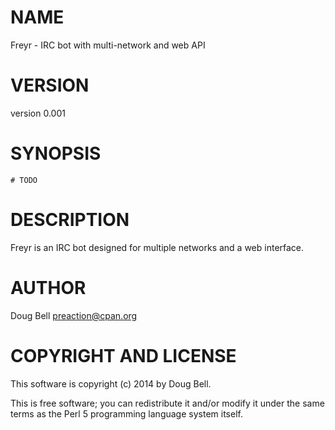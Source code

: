 # NAME

Freyr - IRC bot with multi-network and web API

# VERSION

version 0.001

# SYNOPSIS

    # TODO

# DESCRIPTION

Freyr is an IRC bot designed for multiple networks and a web interface.

# AUTHOR

Doug Bell <preaction@cpan.org>

# COPYRIGHT AND LICENSE

This software is copyright (c) 2014 by Doug Bell.

This is free software; you can redistribute it and/or modify it under
the same terms as the Perl 5 programming language system itself.
